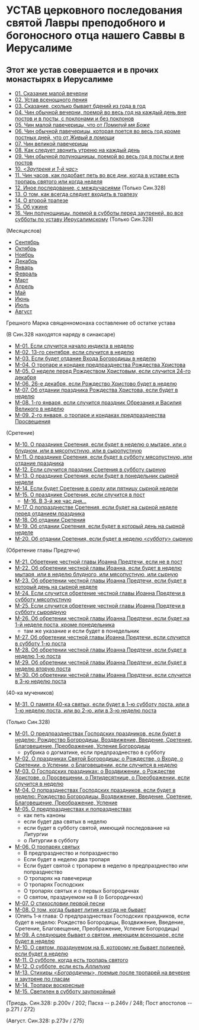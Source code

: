 
# УСТАВ церковного последования святой Лавры преподобного и богоносного отца нашего Саввы в Иерусалиме

## Этот же устав совершается и в прочих монастырях в Иерусалиме

- [01. Сказание малой вечерни](001.md)
- [02. Устав всенощного пения](002.md)
- [03. Сказание, сколько бывает бдений из года в год](003.md)
- [04. Чин обычной вечерни, поемой во весь год на каждый день вне постов и в посты, с поклонами и без поклонов](004.md)
- [05. Чин малой павечерицы, что от *Помилуй мя Боже*](005.md)
- [06. Чин обычной павечерицы, которая поется во весь год кроме постных дней, что от *Живый в помощи*](006.md)
- [07. Чин великой павечерицы](007.md)
- [08. Как следует звонить утреню на каждый день](008.md)
- [09. Чин обычной полунощницы, поемой во весь год в посты и вне постов](009.md)
- [10. <*Заутреня и 1-й час*>](010.md)
- [11. Чин часов, как подобает петь во все дни, когда в уставе есть тропарь святого или когда неделя](011.md)
- [12. Иное последование, с междучасиями](012.md) (Только Син.328)
- [13. О том, как всегда следует входить в трапезу](013.md)
- [14. О второй трапезе](014.md)
- [15. Об ужине](015.md)
- [16. Чин полунощницы, поемой в субботы перед заутреней, во все субботы по уставу Иерусалимскому](016.md) (Только Син.328)

(Месяцеслов)

- [Сентябрь](../../../09_september/README.md)
- [Октябрь](../../../10_october/README.md)
- [Ноябрь](../../../11_november/README.md)
- [Декабрь](../../../12_december/README.md)
- [Январь](../../../01_january/README.md)
- [Февраль](../../../02_february/README.md)
- [Март](../../../03_march/README.md)
- [Апрель](../../../04_april/README.md)
- [Май](../../../05_may/README.md)
- [Июнь](../../../06_june/README.md)
- [Июль](../../../07_july/README.md)
- [Август](../../../08_august/README.md)

Грешного Марка священномонаха составление об остатке устава

(В Син.328 находятся наряду в синаксаре)

- [М-01. Если случится начало индикта в неделю](m_329_001.md)
- [М-02. 13-го сентября, если случится в неделю](m_329_002.md)
- [М-03. Если будет отдание Входа Богородицы в неделю](m_329_003.md)
- [М-04. О тропаре и кондаке предпразднества Рождества Христова](m_329_004.md)
- [М-05. О неделе перед Рождеством Христовым, если случится 24-го декабря](m_329_005.md)
- [М-06. 26-е декабря, если Рождество Христово будет в неделю](m_329_006.md)
- [М-07. Об отдании праздника Рождества Христова, если будет в неделю](m_329_007.md)
- [М-08. 1-го января, если случится праздник Обрезания и Василия Великого в неделю](m_329_008.md)
- [М-09. 2-го января, о тропаре и кондаках предпразднества Просвещения](m_329_009.md)

(Сретение)

- [М-10. О празднике Сретения, если будет в неделю о мытаре, или о блудном, или в мясопустную, или в сыропустную](m_329_010.md)
- [М-11. О празднике Сретения, если будет в субботу мясопустную, или отдание праздника](m_329_011.md)
- [М-12. Если случится праздник Сретения в субботу сырную](m_329_012.md)
- [М-13. О празднике Сретения, если будет в понедельник сырной недели](m_329_013.md)
- [М-14. Если будет Сретение в среду или пятницу сырной недели](m_329_014.md)
- [М-15. О празднике Сретения, если случится в пост](m_329_015.md)
   - [М-16. В 3-й же час дня...](m_329_016.md)
- [М-17. О попразднестве Сретения, если будет на сырной неделе перед отданием праздника](m_329_017.md)
- [М-18. Об отдании Сретения](m_329_018.md)
- [М-19. Об отдании Сретения, если будет в который день на сырной неделе](m_329_019.md)
- [М-20. Об отдании Сретения, если будет в неделю <*субботу*> сырную](m_329_020.md)

(Обретение главы Предтечи)

- [М-21. Обретение честной главы Иоанна Предтечи, если не в пост](m_329_021.md)
- [М-22. Об обретении честной главы Иоанна, если будет в неделю мытаря, или в неделю блудного, или мясопустную, или сырную](m_329_022.md)
- [М-23. Об обретении честной главы Иоанна Предтечи, если будет в который день на сырной неделе](m_329_023.md)
- [М-24. Если случится обретение честной главы Иоанна Предтечи в субботу мясопустную](m_329_024.md)
- [М-25. Если случится обретение честной главы Иоанна Предтечи в субботу сыроядную](m_329_025.md)
- [М-26. Об обретении честной главы Иоанна Предтечи, если будет на 1-й неделе поста, кроме понедельника](m_329_026.md)
   - там же указание и если будет в понедельник 
- [М-27. Об обретении честной главы Иоанна Предтечи, если случится в субботу 1-ю поста](m_329_027.md)
- [М-28. Об обретении честной главы Иоанна Предтечи, если будет в неделю 1-ю поста](m_329_028.md)
- [М-29. Об обретении честной главы Иоанна Предтечи, если будет в неделю вторую поста](m_329_029.md)
- [М-30. Об обретении честной главы Иоанна Предтечи, если случится в 3-ю неделю поста](m_329_030.md)

(40-ка мучеников)

- [М-31. О памяти 40-ка святых, если будет в 1-ю субботу поста, или в 1-ю неделю поста, или во 2-ю, или в 3-ю неделю поста](m_329_031.md)

(Только Син.328) 

- [М-01. О предпразднествах Господских праздников, если будет в неделю: Рождество Богородицы, Воздвижение, Введение, Сретение, Благовещение, Преображение, Успение Богородицы](m_328_001.md)
   - рубрика о догматике, если предпразднество в субботу 
- [М-02. О праздниках Святой Богородицы: о Рождестве, о Входе, о Сретении, о Успении, о Благовещении, если случится в неделю](m_328_002.md)
- [М-03. О Господских праздниках: о Воздвижении, о Рождестве Христове, о Просвещении, о Пятидесятнице, о Преображении, если случится в неделю](m_328_003.md)
- [М-04. О попразднествах Господских праздников, если будет в неделю: Рождество Богородицы, Воздвижение, Введение, Сретение, Благовещение, Преображение, Успение](m_328_004.md)
- [М-05. О предпразднествах и попразднествах](m_328_005.md)
  - как петь каноны
  - если будет два святых в неделю
  - если будет в субботу святой, имеющий последование на Литургии
  - о Литургии в субботу
- [М-06. О тропарях святых](m_328_006.md)
  - В предпразднество и попразднество
  - Если будет в неделю два тропаря
  - Если будет святой с тропарем в неделю в предпразднество или попразднество
  - О тропарях на павечерице
  - О тропарях Господских
  - О тропарях святых и о первых Богородичнах
  - О святом, празднуемом на 8 (о Богородичнах)
- [М-07. О стихословии первой песни](m_328_007.md)
- [М-08. О том, когда бывает лития и когда не бывает](m_328_008.md)
- (Опять 1-я глава: О предпразднествах Господских праздников, если будет в неделю: Рождество Богородицы, Воздвижение, Введение, Сретение, Благовещение, Преображение, Успение Богородицы)
- [М-09. А следующее бывает о святом, имеющем всенощное, если будет в неделю](m_328_009.md)
- [М-10. О святом, празднуемом на 6, которому не бывает полиелей, если будет в неделю](m_328_010.md)
- [М-11. О субботе, когда есть тропарь святого](m_328_011.md)
- [М-12. О субботе, если есть *Аллилуиа*](m_328_012.md)
- [М-13. Стихиры <*Богородичны*>, поемые после тропарей на вечерне и заутрене по гласам](m_328_013.md)
- [М-14. Тропари воскресные](m_328_014.md)
- [М-15. Светилен в субботу заупокойный](m_328_015.md)

(Триодь. Син.328: p.200v / 202; Пасха -- p.246v / 248; Пост апостолов -- p.271 / 272)

(Август. Син.328: p.273v / 275)

